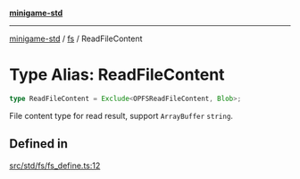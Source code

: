 [**minigame-std**](../../../README.md)

***

[minigame-std](../../../README.md) / [fs](../README.md) / ReadFileContent

# Type Alias: ReadFileContent

```ts
type ReadFileContent = Exclude<OPFSReadFileContent, Blob>;
```

File content type for read result, support `ArrayBuffer` `string`.

## Defined in

[src/std/fs/fs\_define.ts:12](https://github.com/JiangJie/minigame-std/blob/eeac001add8ab13d21bab6e48cf53f07cd0a9aad/src/std/fs/fs_define.ts#L12)
